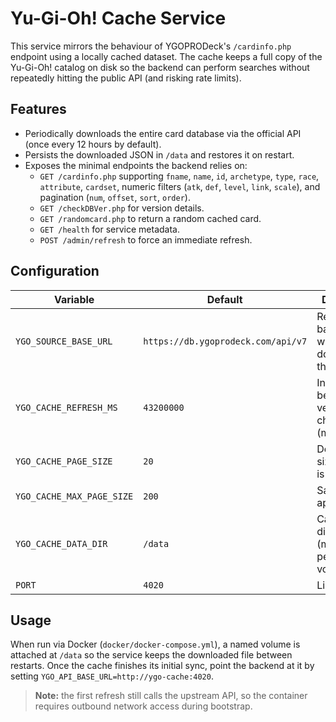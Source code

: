 # Yu-Gi-Oh! Cache Service

This service mirrors the behaviour of YGOPRODeck's `/cardinfo.php` endpoint using a locally cached dataset. The cache keeps a full copy of the Yu-Gi-Oh! catalog on disk so the backend can perform searches without repeatedly hitting the public API (and risking rate limits).

## Features
- Periodically downloads the entire card database via the official API (once every 12 hours by default).
- Persists the downloaded JSON in `/data` and restores it on restart.
- Exposes the minimal endpoints the backend relies on:
  - `GET /cardinfo.php` supporting `fname`, `name`, `id`, `archetype`, `type`, `race`, `attribute`, `cardset`, numeric filters (`atk`, `def`, `level`, `link`, `scale`), and pagination (`num`, `offset`, `sort`, `order`).
  - `GET /checkDBVer.php` for version details.
  - `GET /randomcard.php` to return a random cached card.
  - `GET /health` for service metadata.
  - `POST /admin/refresh` to force an immediate refresh.

## Configuration

| Variable | Default | Description |
| --- | --- | --- |
| `YGO_SOURCE_BASE_URL` | `https://db.ygoprodeck.com/api/v7` | Remote API base used when downloading the dataset |
| `YGO_CACHE_REFRESH_MS` | `43200000` | Interval between version checks (milliseconds) |
| `YGO_CACHE_PAGE_SIZE` | `20` | Default page size when `num` is omitted |
| `YGO_CACHE_MAX_PAGE_SIZE` | `200` | Safety cap applied to `num` |
| `YGO_CACHE_DATA_DIR` | `/data` | Cache directory (mount a persistent volume here) |
| `PORT` | `4020` | Listen port |

## Usage
When run via Docker (`docker/docker-compose.yml`), a named volume is attached at `/data` so the service keeps the downloaded file between restarts. Once the cache finishes its initial sync, point the backend at it by setting `YGO_API_BASE_URL=http://ygo-cache:4020`.

> **Note:** the first refresh still calls the upstream API, so the container requires outbound network access during bootstrap.

